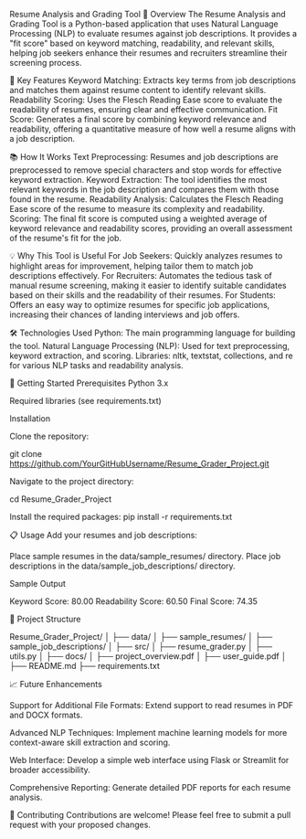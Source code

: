 Resume Analysis and Grading Tool
📄 Overview
The Resume Analysis and Grading Tool is a Python-based application that uses Natural Language Processing (NLP) to evaluate resumes against job descriptions. It provides a "fit score" based on keyword matching, readability, and relevant skills, helping job seekers enhance their resumes and recruiters streamline their screening process.

🎯 Key Features
Keyword Matching: Extracts key terms from job descriptions and matches them against resume content to identify relevant skills.
Readability Scoring: Uses the Flesch Reading Ease score to evaluate the readability of resumes, ensuring clear and effective communication.
Fit Score: Generates a final score by combining keyword relevance and readability, offering a quantitative measure of how well a resume aligns with a job description.

📚 How It Works
Text Preprocessing: Resumes and job descriptions are preprocessed to remove special characters and stop words for effective keyword extraction.
Keyword Extraction: The tool identifies the most relevant keywords in the job description and compares them with those found in the resume.
Readability Analysis: Calculates the Flesch Reading Ease score of the resume to measure its complexity and readability.
Scoring: The final fit score is computed using a weighted average of keyword relevance and readability scores, providing an overall assessment of the resume's fit for the job.

💡 Why This Tool is Useful
For Job Seekers: Quickly analyzes resumes to highlight areas for improvement, helping tailor them to match job descriptions effectively.
For Recruiters: Automates the tedious task of manual resume screening, making it easier to identify suitable candidates based on their skills and the readability of their resumes.
For Students: Offers an easy way to optimize resumes for specific job applications, increasing their chances of landing interviews and job offers.

🛠️ Technologies Used
Python: The main programming language for building the tool.
Natural Language Processing (NLP): Used for text preprocessing, keyword extraction, and scoring.
Libraries: nltk, textstat, collections, and re for various NLP tasks and readability analysis.

🚀 Getting Started
Prerequisites
Python 3.x

Required libraries (see requirements.txt)

Installation

Clone the repository:

git clone https://github.com/YourGitHubUsername/Resume_Grader_Project.git

Navigate to the project directory:

cd Resume_Grader_Project

Install the required packages:
pip install -r requirements.txt

📋 Usage
Add your resumes and job descriptions:

Place sample resumes in the data/sample_resumes/ directory.
Place job descriptions in the data/sample_job_descriptions/ directory.

Sample Output

Keyword Score: 80.00
Readability Score: 60.50
Final Score: 74.35

📝 Project Structure

Resume_Grader_Project/
│
├── data/
│   ├── sample_resumes/
│   ├── sample_job_descriptions/
│
├── src/
│   ├── resume_grader.py
│   ├── utils.py
│
├── docs/
│   ├── project_overview.pdf
│   ├── user_guide.pdf
│
├── README.md
├── requirements.txt

📈 Future Enhancements

Support for Additional File Formats: Extend support to read resumes in PDF and DOCX formats.

Advanced NLP Techniques: Implement machine learning models for more context-aware skill extraction and scoring.

Web Interface: Develop a simple web interface using Flask or Streamlit for broader accessibility.

Comprehensive Reporting: Generate detailed PDF reports for each resume analysis.

🤝 Contributing
Contributions are welcome! Please feel free to submit a pull request with your proposed changes.
